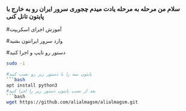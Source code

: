 ### سلام من مرحله به مرحله یادت میدم چجوری سرور ایران رو به خارج با پایتون تانل کنی

#آموزش اجرای اسکریپت 

#وارد سرور ایرانتون بشید

#دستور رو تایپ و اجرا کنید
```bash
sudo -i

#پایتون سه را با دستور زیر رو نصب کنید
```bash
apt install python3
#بعد از نصب پایتون دستور زیر را اجرا کنید 
```bash
wget https://github.com/alialmagsm/alialmagsm.git
